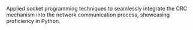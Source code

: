 Applied socket programming techniques to seamlessly integrate the CRC mechanism into the network communication process, showcasing proficiency in Python.
